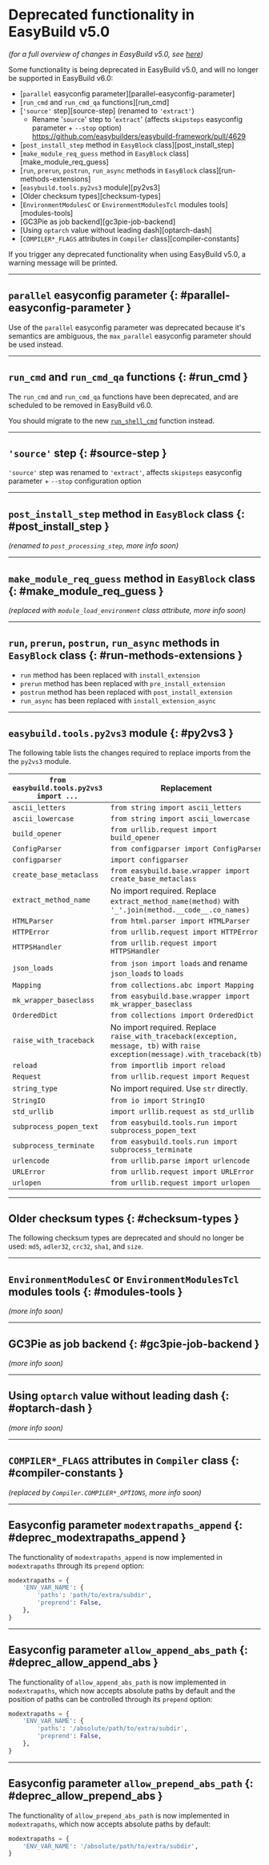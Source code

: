 # Deprecated functionality in EasyBuild v5.0

*(for a full overview of changes in EasyBuild v5.0, see [here](index.md))*

Some functionality is being deprecated in EasyBuild v5.0, and will no longer be supported in EasyBuild v6.0:

- [`parallel` easyconfig parameter][parallel-easyconfig-parameter]
- [`run_cmd` and `run_cmd_qa` functions][run_cmd]
- [`'source'` step][source-step]
(renamed to `'extract'`)
   - Rename '`source`' step to '`extract`' (affects `skipsteps` easyconfig parameter + `--stop` option) <https://github.com/easybuilders/easybuild-framework/pull/4629>
- [`post_install_step` method in `EasyBlock` class][post_install_step]
- [`make_module_req_guess` method in `EasyBlock` class][make_module_req_guess]
- [`run`, `prerun`, `postrun`, `run_async` methods in `EasyBlock` class][run-methods-extensions]
- [`easybuild.tools.py2vs3` module][py2vs3]
- [Older checksum types][checksum-types]
- [`EnvironmentModulesC` or `EnvironmentModulesTcl` modules tools][modules-tools]
- [GC3Pie as job backend][gc3pie-job-backend]
- [Using `optarch` value without leading dash][optarch-dash]
- [`COMPILER*_FLAGS` attributes in `Compiler` class][compiler-constants]

If you trigger any deprecated functionality when using EasyBuild v5.0, a warning message will be printed.

---

## `parallel` easyconfig parameter {: #parallel-easyconfig-parameter }

Use of the `parallel` easyconfig parameter was deprecated because it's semantics are ambiguous, the `max_parallel` easyconfig parameter should be used instead.

---

## `run_cmd` and `run_cmd_qa` functions {: #run_cmd }

The `run_cmd` and `run_cmd_qa` functions have been deprecated,
and are scheduled to be removed in EasyBuild v6.0.

You should migrate to the new [`run_shell_cmd`](run_shell_cmd.md) function instead.

---

## `'source'` step {: #source-step }

`'source'` step was renamed to `'extract'`, affects `skipsteps` easyconfig parameter + `--stop` configuration option

---

## `post_install_step` method in `EasyBlock` class {: #post_install_step }

*(renamed to `post_processing_step`, more info soon)*

---

## `make_module_req_guess` method in `EasyBlock` class {: #make_module_req_guess }

*(replaced with `module_load_environment` class attribute, more info soon)*

---

## `run`, `prerun`, `postrun`, `run_async` methods in `EasyBlock` class {: #run-methods-extensions }

- `run` method has been replaced with `install_extension`
- `prerun` method has been replaced with `pre_install_extension`
- `postrun` method has been replaced with `post_install_extension`
- `run_async` has been replaced with `install_extension_async`

---

## `easybuild.tools.py2vs3` module {: #py2vs3 }

The following table lists the changes required to replace imports from the the `py2vs3` module.

| `from easybuild.tools.py2vs3 import ...` | Replacement |
|--|--|
| `ascii_letters` | `from string import ascii_letters` |
| `ascii_lowercase` | `from string import ascii_lowercase` |
| `build_opener` | `from urllib.request import build_opener` |
| `ConfigParser` | `from configparser import ConfigParser` |
| `configparser` | `import configparser` |
| `create_base_metaclass` | `from easybuild.base.wrapper import create_base_metaclass` |
| `extract_method_name` | No import required. Replace `extract_method_name(method)` with `'_'.join(method.__code__.co_names)` |
| `HTMLParser` | `from html.parser import HTMLParser` |
| `HTTPError` | `from urllib.request import HTTPError` |
| `HTTPSHandler` | `from urllib.request import HTTPSHandler` |
| `json_loads` | `from json import loads` and rename `json_loads` to `loads` |
| `Mapping` | `from collections.abc import Mapping` |
| `mk_wrapper_baseclass` | `from easybuild.base.wrapper import mk_wrapper_baseclass` |
| `OrderedDict` | `from collections import OrderedDict` |
| `raise_with_traceback` | No import required. Replace `raise_with_traceback(exception, message, tb)` with `raise exception(message).with_traceback(tb)` |
| `reload` | `from importlib import reload` |
| `Request` | `from urllib.request import Request` |
| `string_type` | No import required. Use `str` directly. |
| `StringIO` | `from io import StringIO` |
| `std_urllib` | `import urllib.request as std_urllib` |
| `subprocess_popen_text` | `from easybuild.tools.run import subprocess_popen_text` |
| `subprocess_terminate` | `from easybuild.tools.run import subprocess_terminate` |
| `urlencode` | `from urllib.parse import urlencode` |
| `URLError` | `from urllib.request import URLError` |
| `urlopen` | `from urllib.request import urlopen` |

---

## Older checksum types {: #checksum-types }

The following checksum types are deprecated and should no longer be used: `md5`, `adler32`, `crc32`, `sha1`, and `size`.

---

## `EnvironmentModulesC` or `EnvironmentModulesTcl` modules tools {: #modules-tools }

*(more info soon)*

---

## GC3Pie as job backend {: #gc3pie-job-backend }

*(more info soon)*

---

## Using `optarch` value without leading dash {: #optarch-dash }

*(more info soon)*

---

## `COMPILER*_FLAGS` attributes in `Compiler` class {: #compiler-constants }

*(replaced by `Compiler.COMPILER*_OPTIONS`, more info soon)*

---

## Easyconfig parameter `modextrapaths_append` {: #deprec_modextrapaths_append }

The functionality of `modextrapaths_append` is now implemented in
`modextrapaths` through its `prepend` option:

```python
modextrapaths = {
    'ENV_VAR_NAME': {
        'paths': 'path/to/extra/subdir',
        'preprend': False,
    },
}
```

---

## Easyconfig parameter `allow_append_abs_path` {: #deprec_allow_append_abs }

The functionality of `allow_append_abs_path` is now implemented in
`modextrapaths`, which now accepts absolute paths by default and the position
of paths can be controlled through its `prepend` option:

```python
modextrapaths = {
    'ENV_VAR_NAME': {
        'paths': '/absolute/path/to/extra/subdir',
        'preprend': False,
    },
}
```

---

## Easyconfig parameter `allow_prepend_abs_path` {: #deprec_allow_prepend_abs }

The functionality of `allow_prepend_abs_path` is now implemented in
`modextrapaths`, which now accepts absolute paths by default:

```python
modextrapaths = {
    'ENV_VAR_NAME': '/absolute/path/to/extra/subdir',
}
```
